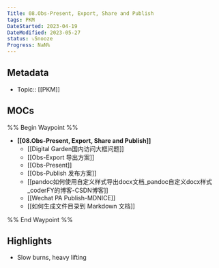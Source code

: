 ```yaml
---
Title: 08.Obs-Present, Export, Share and Publish
tags: PKM
DateStarted: 2023-04-19
DateModified: 2023-05-27
status: ⤵️Snooze
Progress: NaN%
---
```

## Metadata
- Topic:: [[PKM]]
## MOCs
%% Begin Waypoint %%
- **[[08.Obs-Present, Export, Share and Publish]]**
	- [[Digital Garden国内访问大框问题]]
	- [[Obs-Export 导出方案]]
	- [[Obs-Present]]
	- [[Obs-Publish 发布方案]]
	- [[pandoc如何使用自定义样式导出docx文档_pandoc自定义docx样式_coderFY的博客-CSDN博客]]
	- [[Wechat PA Publish-MDNICE]]
	- [[如何生成文件目录到 Markdown 文档]]

%% End Waypoint %%
## Highlights
- Slow burns, heavy lifting